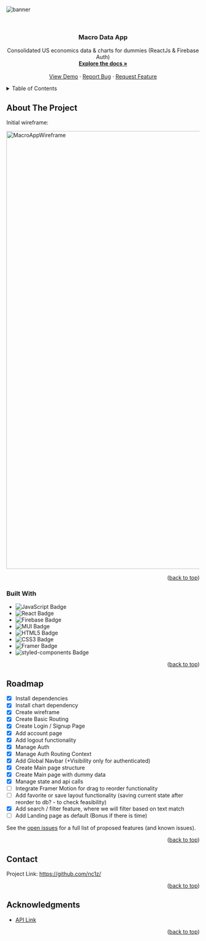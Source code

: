 <a name="readme-top"></a>

<!-- PROJECT LOGO -->

![banner](https://user-images.githubusercontent.com/111836326/203263828-9ea85c84-d069-4f4f-878a-a14b9fe5d9dd.png)

<br />

<div align="center">
<h3 align="center">Macro Data App</h3>

  <p align="center">
    Consolidated US economics data &amp; charts for dummies (ReactJs &amp; Firebase Auth)
    <br />
    <a href="https://github.com/nc1z/"><strong>Explore the docs »</strong></a>
    <br />
    <br />
    <a href="https://github.com/nc1z/">View Demo</a>
    ·
    <a href="https://github.com/nc1z/">Report Bug</a>
    ·
    <a href="https://github.com/nc1z/">Request Feature</a>
  </p>
</div>

<!-- TABLE OF CONTENTS -->
<details>
  <summary>Table of Contents</summary>
  <ol>
    <li>
      <a href="#about-the-project">About The Project</a>
      <ul>
        <li><a href="#built-with">Built With</a></li>
      </ul>
    </li>
    <li><a href="#roadmap">Roadmap</a></li>
    <li><a href="#contact">Contact</a></li>
    <li><a href="#acknowledgments">Acknowledgments</a></li>
  </ol>
</details>

<!-- ABOUT THE PROJECT -->

## About The Project

Initial wireframe:

<img width="1143" alt="MacroAppWireframe" src="https://user-images.githubusercontent.com/111836326/203259242-c7c81ec1-b971-4cc4-8394-9bdc562d3437.png">

<p align="right">(<a href="#readme-top">back to top</a>)</p>

<!-- BUILT WITH -->

### Built With

- ![JavaScript Badge](https://img.shields.io/badge/JavaScript-F7DF1E?logo=javascript&logoColor=000&style=for-the-badge)
- ![React Badge](https://img.shields.io/badge/React-61DAFB?logo=react&logoColor=000&style=for-the-badge)
- ![Firebase Badge](https://img.shields.io/badge/Firebase-FFCA28?logo=firebase&logoColor=000&style=for-the-badge)
- ![MUI Badge](https://img.shields.io/badge/MUI-007FFF?logo=mui&logoColor=fff&style=for-the-badge)
- ![HTML5 Badge](https://img.shields.io/badge/HTML5-E34F26?logo=html5&logoColor=fff&style=for-the-badge)
- ![CSS3 Badge](https://img.shields.io/badge/CSS3-1572B6?logo=css3&logoColor=fff&style=for-the-badge)
- ![Framer Badge](https://img.shields.io/badge/Framer-05F?logo=framer&logoColor=fff&style=for-the-badge)
- ![styled-components Badge](https://img.shields.io/badge/styled--components-DB7093?logo=styledcomponents&logoColor=fff&style=for-the-badge)

<p align="right">(<a href="#readme-top">back to top</a>)</p>

<!-- ROADMAP -->

## Roadmap

- [x] Install dependencies
- [x] Install chart dependency
- [x] Create wireframe
- [x] Create Basic Routing
- [x] Create Login / Signup Page
- [x] Add account page
- [x] Add logout functionality
- [x] Manage Auth
- [x] Manage Auth Routing Context
- [x] Add Global Navbar (+Visibility only for authenticated)
- [x] Create Main page structure
- [x] Create Main page with dummy data
- [x] Manage state and api calls
- [ ] Integrate Framer Motion for drag to reorder functionality
- [ ] Add favorite or save layout functionality (saving current state after reorder to db? - to check feasibility)
- [x] Add search / filter feature, where we will filter based on text match
- [ ] Add Landing page as default (Bonus if there is time)

See the [open issues](https://github.com/nc1z/) for a full list of proposed features (and known issues).

<p align="right">(<a href="#readme-top">back to top</a>)</p>

<!-- CONTACT -->

## Contact

Project Link: https://github.com/nc1z/

<p align="right">(<a href="#readme-top">back to top</a>)</p>

<!-- ACKNOWLEDGMENTS -->

## Acknowledgments

- <a href="">API Link</a>

<p align="right">(<a href="#readme-top">back to top</a>)</p>
